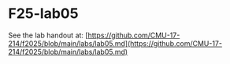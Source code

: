 # F25-lab05

See the lab handout at: [https://github.com/CMU-17-214/f2025/blob/main/labs/lab05.md](https://github.com/CMU-17-214/f2025/blob/main/labs/lab05.md)

